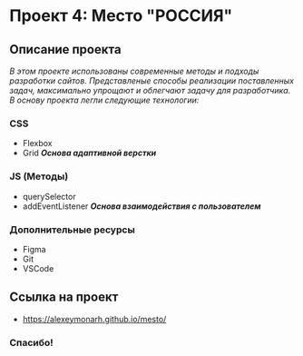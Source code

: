 # Проект 4: Место "РОССИЯ"

## Описание проекта
*В этом проекте использованы современные методы и подходы разработки сайтов. 
Представленые способы реализации поставленных задач, максимально упрощают и облегчают задачу для разработчика.
В основу проекта легли следующие технологии:*
### CSS
* Flexbox
* Grid
***Основа адаптивной верстки***
### JS (Методы)
* querySelector
* addEventListener
***Основа взаимодействия с пользователем***
### Дополнительные ресурсы
* Figma
* Git
* VSCode

## Ссылка на проект
* https://alexeymonarh.github.io/mesto/

### Спасибо!
